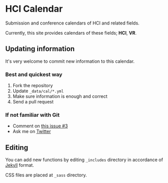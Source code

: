 # HCI Calendar

Submission and conference calendars of HCI and related fields.

Currently, this site provides calendars of these fields; **HCI**, **VR**.

## Updating information

It's very welcome to commit new information to this calendar.

### Best and quickest way

1. Fork the repository
1. Update `_data/cal/*.yml`
1. Make sure information is enough and correct
1. Send a pull request

### If not familiar with Git

- Comment on [this issue #3](https://github.com/hci-calendar/hci-calendar.github.io/issues/3)
- Ask me on [Twitter](https://twitter.com/masaogata)


## Editing

You can add new functions by editing `_includes` directory in accordance of [Jekyll](https://jekyllrb.com/) format.

CSS files are placed at `_sass` directory.
